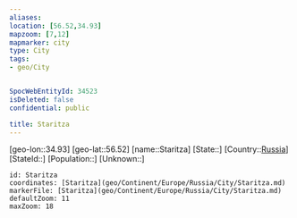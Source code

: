 ```yaml
---
aliases: 
location: [56.52,34.93]
mapzoom: [7,12] 
mapmarker: city 
type: City
tags:
- geo/City


SpocWebEntityId: 34523
isDeleted: false
confidential: public

title: Staritza
---
```

[geo-lon::34.93]
[geo-lat::56.52]
[name::Staritza]
[State::]
[Country::[Russia](geo/Continent/Europe/Russia.md)]
[StateId::]
[Population::]
[Unknown::]


```leaflet
id: Staritza
coordinates: [Staritza](geo/Continent/Europe/Russia/City/Staritza.md)
markerFile: [Staritza](geo/Continent/Europe/Russia/City/Staritza.md)
defaultZoom: 11 
maxZoom: 18
```


